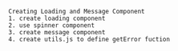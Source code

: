 <!-- #MERN UmangCart

#Lessons
1. Introduction
2. Install Tools
3. Create React App
4. Create Git Repository  -->


<!-- Fetch Products From Backend
1. set Proxy in package.json
2. npm installl sxios
3. use state hook
4. use effect hook
5. use reducer hook -->

 <!-- Manage State By Reducer Hook
 1. define reducer
 2. update fetch data
 3. get state from usReducer -->

<!-- Adding Bootstrap UI Framework
1. npm install react-bootstrap bootstrap
2. update App.js
3. we installed bootstrap, react-bootstrap, react-router-bootstrap
 -->

<!-- Creating Product and Rating Componenet
1. creating Rating Component
2. creating product component
3. used rating component in product component  -->

<!-- Creating Product Details Screen
    1. fetch product from backend
    2. creating 3 columns for image, info and action -->

    Creating Loading and Message Component
    1. create loading component
    2. use spinner component
    3. create message component
    4. create utils.js to define getError fuction